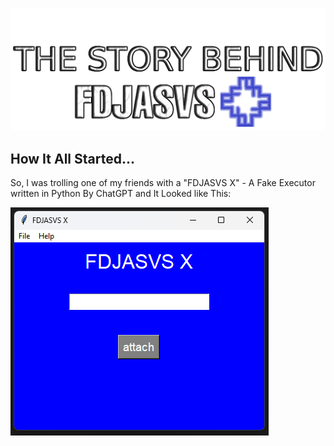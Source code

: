 ![Story](https://github.com/FDJASVS-X/.github/blob/main/Images/StoryFDx.png)

## How It All Started...
So, I was trolling one of my friends with a "FDJASVS X" - A Fake Executor written in Python By ChatGPT and It Looked like This: 

![FDJASVS X](https://github.com/FDJASVS-X/.github/blob/main/Images/FDJASVSXImage.png)
